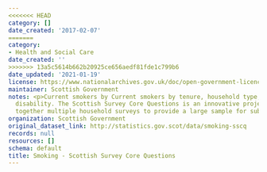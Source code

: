```yaml
---
<<<<<<< HEAD
category: []
date_created: '2017-02-07'
=======
category:
- Health and Social Care
date_created: ''
>>>>>>> 13a5c5614b662b20925ce656aedf81fde1c799b6
date_updated: '2021-01-19'
license: https://www.nationalarchives.gov.uk/doc/open-government-licence/version/3/
maintainer: Scottish Government
notes: <p>Current smokers by Current smokers by tenure, household type, age, sex and
  disability. The Scottish Survey Core Questions is an innovative project drawing
  together multiple household surveys to provide a large sample for subnational analysis.</p>
organization: Scottish Government
original_dataset_link: http://statistics.gov.scot/data/smoking-sscq
records: null
resources: []
schema: default
title: Smoking - Scottish Survey Core Questions
---
```

